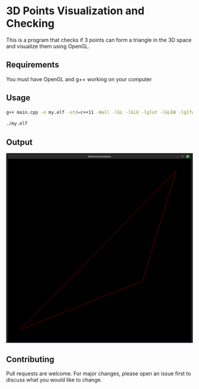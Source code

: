 # 3D Points Visualization and Checking

This is a program that checks if 3 points can form a triangle in the 3D space and visualize them using OpenGL.

## Requirements

You must have OpenGL and g++ working on your computer

## Usage

```bash
g++ main.cpp -o my.elf -std=c++11 -Wall -lGL -lGLU -lglut -lGLEW -lglfw -lX11 -lXxf86vm -lXrandr -lpthread -lXi -ldl -lXinerama -lXcursor
```

```bash
./my.elf
```

## Output

![3D Visualization](./images/window.png)

## Contributing

Pull requests are welcome. For major changes, please open an issue first
to discuss what you would like to change.
